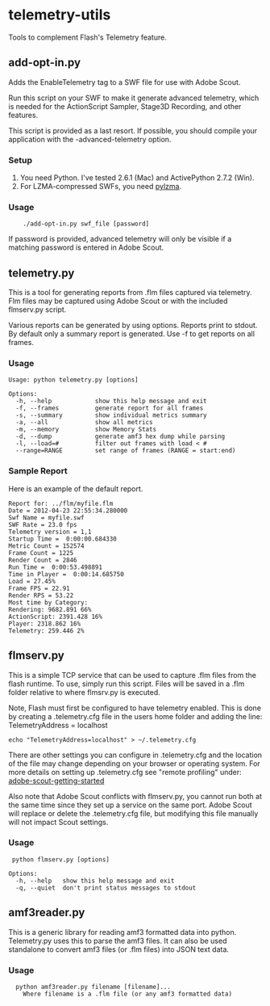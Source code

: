 telemetry-utils
=============== 
Tools to complement Flash's Telemetry feature.

## add-opt-in.py

Adds the EnableTelemetry tag to a SWF file for use with Adobe Scout.

Run this script on your SWF to make it generate advanced telemetry, which is
needed for the ActionScript Sampler, Stage3D Recording, and other features.

This script is provided as a last resort. If possible, you should compile your
application with the -advanced-telemetry option.

### Setup

1. You need Python. I've tested 2.6.1 (Mac) and ActivePython 2.7.2 (Win).
1. For LZMA-compressed SWFs, you need [pylzma](http://www.joachim-bauch.de/projects/pylzma/).

### Usage

        ./add-opt-in.py swf_file [password]

If password is provided, advanced telemetry will only be visible if a matching 
password is entered in Adobe Scout. 


## telemetry.py

This is a tool for generating reports from .flm files captured via telemetry. 
Flm files may be captured using Adobe Scout or with the included flmserv.py script.

Various reports can be generated by using options. Reports print to stdout.
By default only a summary report is generated. Use -f to get reports on all frames.

### Usage

    Usage: python telemetry.py [options]

    Options:
      -h, --help            show this help message and exit
      -f, --frames          generate report for all frames
      -s, --summary         show individual metrics summary
      -a, --all             show all metrics
      -m, --memory          show Memory Stats
      -d, --dump            generate amf3 hex dump while parsing
      -l, --load=#          filter out frames with load < #
      --range=RANGE         set range of frames (RANGE = start:end)
 
### Sample Report

Here is an example of the default report.

	Report for: ../flm/myfile.flm
	Date = 2012-04-23 22:55:34.280000
	Swf Name = myfile.swf
	SWF Rate = 23.0 fps
	Telemetry version = 1,1
	Startup Time =  0:00:00.684330
	Metric Count = 152574
	Frame Count = 1225
	Render Count = 2846
	Run Time =  0:00:53.498891
	Time in Player =  0:00:14.685750
	Load = 27.45%
	Frame FPS = 22.91
	Render RPS = 53.22
	Most time by Category:
	Rendering: 9682.891 66%
	ActionScript: 2391.428 16%
	Player: 2318.862 16%
	Telemetry: 259.446 2%
  

## flmserv.py

This is a simple TCP service that can be used to capture .flm files from the
flash runtime. To use, simply run this script. Files will be saved in a .flm folder
relative to where flmsrv.py is executed.

Note, Flash must first be configured to have telemetry enabled. This is done by 
creating a .telemetry.cfg file in the users home folder and adding the line:
TelemetryAddress = localhost

	echo "TelemetryAddress=localhost" > ~/.telemetry.cfg
 
There are other settings you can configure in .telemetry.cfg and the location of the file
may change depending on your browser or operating system.
For more details on setting up .telemetry.cfg see "remote profiling" under:
	 [adobe-scout-getting-started](http://www.adobe.com/devnet/scout/articles/adobe-scout-getting-started.html)

Also note that Adobe Scout conflicts with flmserv.py, you cannot run both at the
same time since they set up a service on the same port. Adobe Scout will replace
or delete the .telemetry.cfg file, but modifying this file manually will not impact 
Scout settings.

### Usage

	 python flmserv.py [options]

	Options:
	  -h, --help   show this help message and exit
	  -q, --quiet  don't print status messages to stdout


## amf3reader.py

This is a generic library for reading amf3 formatted data into python.
Telemetry.py uses this to parse the amf3 files. It can also be used standalone 
to convert amf3 files (or .flm files) into JSON text data.

### Usage
	  python amf3reader.py filename [filename]...
		Where filename is a .flm file (or any amf3 formatted data)

